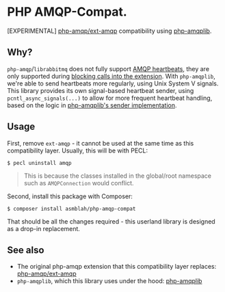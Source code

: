 # PHP AMQP-Compat.

[EXPERIMENTAL] [php-amqp/ext-amqp]() compatibility using [php-amqplib]().

## Why?
`php-amqp`/`librabbitmq` does not fully support [AMQP heartbeats](), they are only supported during [blocking calls into the extension](https://github.com/php-amqp/php-amqp/tree/v1.11.0#persistent-connection).
With `php-amqplib`, we're able to send heartbeats more regularly, using Unix System V signals.
This library provides its own signal-based heartbeat sender, using `pcntl_async_signals(...)`
to allow for more frequent heartbeat handling, based on the logic in [php-amqplib's sender implementation]().

## Usage
First, remove `ext-amqp` - it cannot be used at the same time as this compatibility layer.
Usually, this will be with PECL:

```shell
$ pecl uninstall amqp
```

> This is because the classes installed in the global/root namespace such as `AMQPConnection`
> would conflict. 

Second, install this package with Composer:

```shell
$ composer install asmblah/php-amqp-compat
```

That should be all the changes required - this userland library is designed as a drop-in replacement.

## See also

- The original php-amqp extension that this compatibility layer replaces: [php-amqp/ext-amqp]()
- `php-amqplib`, which this library uses under the hood: [php-amqplib]()

[php-amqp/ext-amqp]: https://github.com/php-amqp/php-amqp
[php-amqplib]: https://github.com/php-amqplib/php-amqplib
[php-amqplib's sender implementation]: https://github.com/php-amqplib/php-amqplib/blob/v3.5.4/PhpAmqpLib/Connection/Heartbeat/PCNTLHeartbeatSender.php
[AMQP heartbeats]: https://www.rabbitmq.com/heartbeats.html
